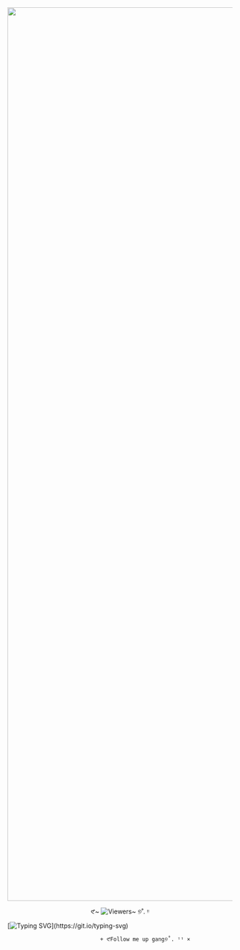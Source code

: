 <img src= "https://cdn.discordapp.com/attachments/1234083910694994033/1427139668322943027/Untitled598_20251013114127.png?ex=68edc6e3&is=68ec7563&hm=cd734fa0ee36be47b6807092f2fee8b4fc62f6a7d5937835f3a98b6e75357625&" width="2000" height="2000" />

<p align="center">
𑣲~ <img ⤷ src="https://komarev.com/ghpvc/?username=uxpr1ht"゛ ˎˊ˗ alt="Viewers~" /> ୭˚. ᵎᵎ
</p>

[![Typing SVG](https://readme-typing-svg.demolab.com?font=bandwidth&weight=300&size=25&letterSpacing=yes&pause=1000&color=2A4FCA&center=true&vCenter=true&width=970&lines=...;I....;I+despite+you+better..++till;....)](https://git.io/typing-svg)

                                 + 𑣲Follow me up gang୭˚. ᵎᵎ × 
